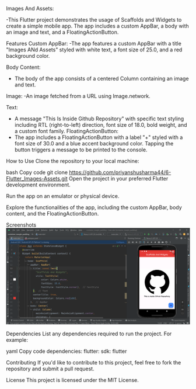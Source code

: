 Images And Assets:

-This Flutter project demonstrates the usage of Scaffolds and Widgets to create a simple mobile app. The app includes a custom AppBar, a body with an image and text, and a FloatingActionButton.

Features
Custom AppBar: 
-The app features a custom AppBar with a title "Images ANd Assets" styled with white text, a font size of 25.0, and a red background color.

Body Content:
- The body of the app consists of a centered Column containing an image and text.

Image: 
-An image fetched from a URL using Image.network.

Text:
- A message "This Is Inside Github Repository" with specific text styling including RTL (right-to-left) direction, font size of 18.0, bold weight, and a custom font family.
FloatingActionButton:
- The app includes a FloatingActionButton with a label "+" styled with a font size of 30.0 and a blue accent background color. Tapping the button triggers a message to be printed to the console.

How to Use
Clone the repository to your local machine:

bash
Copy code
git clone https://github.com/priyanshusharma44/6-Flutter_Images-Assets.git
Open the project in your preferred Flutter development environment.

Run the app on an emulator or physical device.

Explore the functionalities of the app, including the custom AppBar, body content, and the FloatingActionButton.

Screenshots
![App Screenshot](https://github.com/priyanshusharma44/6-Flutter_Images-Assets/blob/main/Screenshot%202023-12-16%20132032.png)


Dependencies
List any dependencies required to run the project. For example:

yaml
Copy code
dependencies:
  flutter:
    sdk: flutter

Contributing
If you'd like to contribute to this project, feel free to fork the repository and submit a pull request.

License
This project is licensed under the MIT License.
